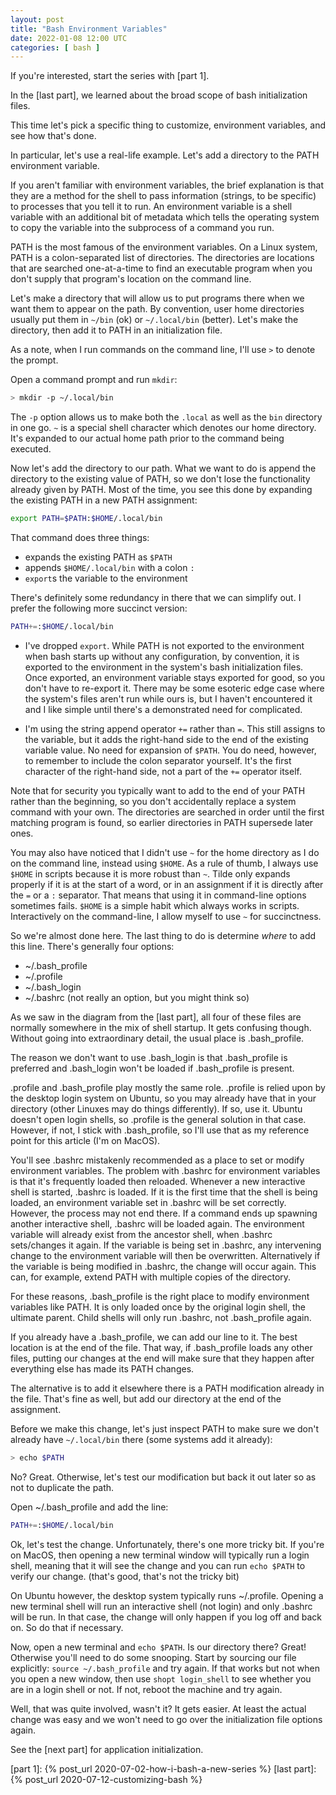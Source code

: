 ```yaml
---
layout: post
title: "Bash Environment Variables"
date: 2022-01-08 12:00 UTC
categories: [ bash ]
---
```


If you're interested, start the series with [part 1].

In the [last part], we learned about the broad scope of bash
initialization files.

This time let's pick a specific thing to customize, environment
variables, and see how that's done.

In particular, let's use a real-life example.  Let's add a directory to
the PATH environment variable.

If you aren't familiar with environment variables, the brief explanation
is that they are a method for the shell to pass information (strings, to
be specific) to processes that you tell it to run.  An environment
variable is a shell variable with an additional bit of metadata which
tells the operating system to copy the variable into the subprocess of a
command you run.

PATH is the most famous of the environment variables.  On a Linux
system, PATH is a colon-separated list of directories.  The directories
are locations that are searched one-at-a-time to find an executable
program when you don't supply that program's location on the command
line.

Let's make a directory that will allow us to put programs there when we
want them to appear on the path.  By convention, user home directories
usually put them in `~/bin` (ok) or `~/.local/bin` (better).  Let's make
the directory, then add it to PATH in an initialization file.

As a note, when I run commands on the command line, I'll use `>` to
denote the prompt.

Open a command prompt and run `mkdir`:

```bash
> mkdir -p ~/.local/bin
```

The `-p` option allows us to make both the `.local` as well as the `bin`
directory in one go.  `~` is a special shell character which denotes our
home directory.  It's expanded to our actual home path prior to the
command being executed.

Now let's add the directory to our path.  What we want to do is append
the directory to the existing value of PATH, so we don't lose the
functionality already given by PATH.  Most of the time, you see this
done by expanding the existing PATH in a new PATH assignment:

```bash
export PATH=$PATH:$HOME/.local/bin
```

That command does three things:

-   expands the existing PATH as `$PATH`
-   appends `$HOME/.local/bin` with a colon `:`
-   `export`s the variable to the environment

There's definitely some redundancy in there that we can simplify out.  I
prefer the following more succinct version:

```bash
PATH+=:$HOME/.local/bin
```

-   I've dropped `export`.  While PATH is not exported to the
    environment when bash starts up without any configuration, by
    convention, it is exported to the environment in the system's bash
    initialization files.  Once exported, an environment variable stays
    exported for good, so you don't have to re-export it.  There may be
    some esoteric edge case where the system's files aren't run while
    ours is, but I haven't encountered it and I like simple until
    there's a demonstrated need for complicated.

-   I'm using the string append operator `+=` rather than `=`.  This
    still assigns to the variable, but it adds the right-hand side to
    the end of the existing variable value.  No need for expansion of
    `$PATH`.  You do need, however, to remember to include the colon
    separator yourself.  It's the first character of the right-hand
    side, not a part of the `+=` operator itself.

Note that for security you typically want to add to the end of your PATH
rather than the beginning, so you don't accidentally replace a system
command with your own.  The directories are searched in order until the
first matching program is found, so earlier directories in PATH
supersede later ones.

You may also have noticed that I didn't use `~` for the home directory
as I do on the command line, instead using `$HOME`.  As a rule of thumb,
I always use `$HOME` in scripts because it is more robust than `~`.
Tilde only expands properly if it is at the start of a word, or in an
assignment if it is directly after the `=` or a `:` separator.  That
means that using it in command-line options sometimes fails.  `$HOME` is
a simple habit which always works in scripts.  Interactively on the
command-line, I allow myself to use `~` for succinctness.

So we're almost done here.  The last thing to do is determine *where* to
add this line.  There's generally four options:

-   ~/.bash_profile
-   ~/.profile
-   ~/.bash_login
-   ~/.bashrc (not really an option, but you might think so)

As we saw in the diagram from the [last part], all four of these files
are normally somewhere in the mix of shell startup.  It gets confusing
though.  Without going into extraordinary detail, the usual place is
.bash_profile.

The reason we don't want to use .bash_login is that .bash_profile is
preferred and .bash_login won't be loaded if .bash_profile is present.

.profile and .bash_profile play mostly the same role.  .profile is
relied upon by the desktop login system on Ubuntu, so you may already
have that in your directory (other Linuxes may do things differently).
If so, use it.  Ubuntu doesn't open login shells, so .profile is the
general solution in that case.  However, if not, I stick with
.bash_profile, so I'll use that as my reference point for this article
(I'm on MacOS).

You'll see .bashrc mistakenly recommended as a place to set or modify
environment variables.  The problem with .bashrc for environment
variables is that it's frequently loaded then reloaded.  Whenever a new
interactive shell is started, .bashrc is loaded.  If it is the first
time that the shell is being loaded, an environment variable set in
.bashrc will be set correctly.  However, the process may not end there.
If a command ends up spawning another interactive shell, .bashrc will be
loaded again.  The environment variable will already exist from the
ancestor shell, when .bashrc sets/changes it again.  If the variable is
being set in .bashrc, any intervening change to the environment variable
will then be overwritten.  Alternatively if the variable is being
modified in .bashrc, the change will occur again.  This can, for
example, extend PATH with multiple copies of the directory.

For these reasons, .bash_profile is the right place to modify
environment variables like PATH.  It is only loaded once by the original
login shell, the ultimate parent.  Child shells will only run .bashrc,
not .bash_profile again.

If you already have a .bash_profile, we can add our line to it.  The
best location is at the end of the file.  That way, if .bash_profile
loads any other files, putting our changes at the end will make sure
that they happen after everything else has made its PATH changes.

The alternative is to add it elsewhere there is a PATH modification
already in the file.  That's fine as well, but add our directory at the
end of the assignment.

Before we make this change, let's just inspect PATH to make sure we
don't already have `~/.local/bin` there (some systems add it already):

```bash
> echo $PATH
```

No?  Great.  Otherwise, let's test our modification but back it out
later so as not to duplicate the path.

Open ~/.bash_profile and add the line:

```bash
PATH+=:$HOME/.local/bin
```

Ok, let's test the change.  Unfortunately, there's one more tricky bit.
If you're on MacOS, then opening a new terminal window will typically
run a login shell, meaning that it will see the change and you can run
`echo $PATH` to verify our change.  (that's good, that's not the tricky
bit)

On Ubuntu however, the desktop system typically runs ~/.profile.
Opening a new terminal shell will run an interactive shell (not login)
and only .bashrc will be run.  In that case, the change will only happen
if you log off and back on.  So do that if necessary.

Now, open a new terminal and `echo $PATH`.  Is our directory there?
Great!  Otherwise you'll need to do some snooping.  Start by sourcing
our file explicitly: `source ~/.bash_profile` and try again.  If that
works but not when you open a new window, then use `shopt login_shell`
to see whether you are in a login shell or not.  If not, reboot the
machine and try again.

Well, that was quite involved, wasn't it?  It gets easier.  At least the
actual change was easy and we won't need to go over the initialization
file options again.

See the [next part] for application initialization.

  [part 1]: {% post_url 2020-07-02-how-i-bash-a-new-series %}
  [last part]: {% post_url 2020-07-12-customizing-bash %}
